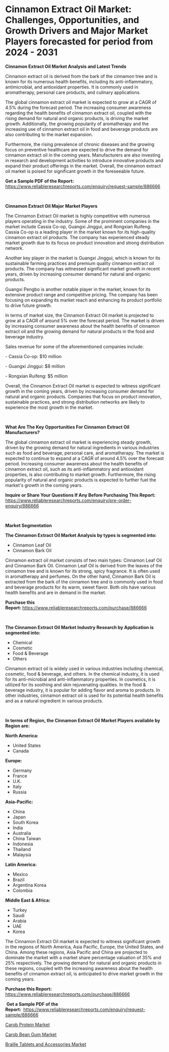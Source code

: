 <p><h1>Cinnamon Extract Oil Market: Challenges, Opportunities, and Growth Drivers and Major Market Players forecasted for period from 2024 - 2031</h1></p><p><strong>Cinnamon Extract Oil Market Analysis and Latest Trends</strong></p>
<p><p>Cinnamon extract oil is derived from the bark of the cinnamon tree and is known for its numerous health benefits, including its anti-inflammatory, antimicrobial, and antioxidant properties. It is commonly used in aromatherapy, personal care products, and culinary applications.</p><p>The global cinnamon extract oil market is expected to grow at a CAGR of 4.5% during the forecast period. The increasing consumer awareness regarding the health benefits of cinnamon extract oil, coupled with the rising demand for natural and organic products, is driving the market growth. Additionally, the growing popularity of aromatherapy and the increasing use of cinnamon extract oil in food and beverage products are also contributing to the market expansion.</p><p>Furthermore, the rising prevalence of chronic diseases and the growing focus on preventive healthcare are expected to drive the demand for cinnamon extract oil in the coming years. Manufacturers are also investing in research and development activities to introduce innovative products and expand their product offerings in the market. Overall, the cinnamon extract oil market is poised for significant growth in the foreseeable future.</p></p>
<p><strong>Get a Sample PDF of the Report:&nbsp;</strong> <a href="https://www.reliableresearchreports.com/enquiry/request-sample/886666">https://www.reliableresearchreports.com/enquiry/request-sample/886666</a></p>
<p>&nbsp;</p>
<p><strong>Cinnamon Extract Oil Major Market Players</strong></p>
<p><p>The Cinnamon Extract Oil market is highly competitive with numerous players operating in the industry. Some of the prominent companies in the market include Cassia Co-op, Guangxi Jinggui, and Rongxian Ruifeng. Cassia Co-op is a leading player in the market known for its high-quality cinnamon extract oil products. The company has experienced steady market growth due to its focus on product innovation and strong distribution network.</p><p>Another key player in the market is Guangxi Jinggui, which is known for its sustainable farming practices and premium quality cinnamon extract oil products. The company has witnessed significant market growth in recent years, driven by increasing consumer demand for natural and organic products.</p><p>Guangxi Pengbo is another notable player in the market, known for its extensive product range and competitive pricing. The company has been focusing on expanding its market reach and enhancing its product portfolio to drive future growth.</p><p>In terms of market size, the Cinnamon Extract Oil market is projected to grow at a CAGR of around 5% over the forecast period. The market is driven by increasing consumer awareness about the health benefits of cinnamon extract oil and the growing demand for natural products in the food and beverage industry.</p><p>Sales revenue for some of the aforementioned companies include:</p><p>- Cassia Co-op: $10 million</p><p>- Guangxi Jinggui: $8 million</p><p>- Rongxian Ruifeng: $5 million</p><p>Overall, the Cinnamon Extract Oil market is expected to witness significant growth in the coming years, driven by increasing consumer demand for natural and organic products. Companies that focus on product innovation, sustainable practices, and strong distribution networks are likely to experience the most growth in the market.</p></p>
<p>&nbsp;</p>
<p><strong>What Are The Key Opportunities For Cinnamon Extract Oil Manufacturers?</strong></p>
<p><p>The global cinnamon extract oil market is experiencing steady growth, driven by the growing demand for natural ingredients in various industries such as food and beverage, personal care, and aromatherapy. The market is expected to continue to expand at a CAGR of around 4.5% over the forecast period. Increasing consumer awareness about the health benefits of cinnamon extract oil, such as its anti-inflammatory and antioxidant properties, is also contributing to market growth. Furthermore, the rising popularity of natural and organic products is expected to further fuel the market's growth in the coming years.</p></p>
<p><strong>Inquire or Share Your Questions If Any Before Purchasing This Report:</strong> <a href="https://www.reliableresearchreports.com/enquiry/pre-order-enquiry/886666">https://www.reliableresearchreports.com/enquiry/pre-order-enquiry/886666</a></p>
<p>&nbsp;</p>
<p><strong>Market Segmentation</strong></p>
<p><strong>The Cinnamon Extract Oil Market Analysis by types is segmented into:</strong></p>
<p><ul><li>Cinnamon Leaf Oil</li><li>Cinnamon Bark Oil</li></ul></p>
<p><p>Cinnamon extract oil market consists of two main types: Cinnamon Leaf Oil and Cinnamon Bark Oil. Cinnamon Leaf Oil is derived from the leaves of the cinnamon tree and is known for its strong, spicy fragrance. It is often used in aromatherapy and perfumes. On the other hand, Cinnamon Bark Oil is extracted from the bark of the cinnamon tree and is commonly used in food and beverage products for its warm, sweet flavor. Both oils have various health benefits and are in demand in the market.</p></p>
<p><strong>Purchase this Report:&nbsp;</strong><a href="https://www.reliableresearchreports.com/purchase/886666">https://www.reliableresearchreports.com/purchase/886666</a></p>
<p>&nbsp;</p>
<p><strong>The Cinnamon Extract Oil Market Industry Research by Application is segmented into:</strong></p>
<p><ul><li>Chemical</li><li>Cosmetic</li><li>Food & Beverage</li><li>Others</li></ul></p>
<p><p>Cinnamon extract oil is widely used in various industries including chemical, cosmetic, food & beverage, and others. In the chemical industry, it is used for its anti-microbial and anti-inflammatory properties. In cosmetics, it is utilized for its soothing and skin rejuvenating qualities. In the food & beverage industry, it is popular for adding flavor and aroma to products. In other industries, cinnamon extract oil is used for its potential health benefits and as a natural ingredient in various products.</p></p>
<p>&nbsp;</p>
<p><strong>In terms of Region, the Cinnamon Extract Oil Market Players available by Region are:</strong></p>
<p>
    <p> <strong> North America: </strong>
        <ul>
            <li>United States</li>
            <li>Canada</li>
        </ul>
        </p> 
    <p> <strong> Europe: </strong>
        <ul>
            <li>Germany</li>
            <li>France</li>
            <li>U.K.</li>
            <li>Italy</li>
            <li>Russia</li>
        </ul>
        </p> 
    <p> <strong> Asia-Pacific: </strong>
        <ul>
            <li>China</li>
            <li>Japan</li>
            <li>South Korea</li>
            <li>India</li>
            <li>Australia</li>
            <li>China Taiwan</li>
            <li>Indonesia</li>
            <li>Thailand</li>
            <li>Malaysia</li>
        </ul>
        </p> 
    <p> <strong> Latin America: </strong>
        <ul>
            <li>Mexico</li>
            <li>Brazil</li>
            <li>Argentina Korea</li>
            <li>Colombia</li>
        </ul>
        </p> 
    <p> <strong> Middle East & Africa: </strong>
        <ul>
            <li>Turkey</li>
            <li>Saudi</li>
            <li>Arabia</li>
            <li>UAE</li>
            <li>Korea</li>
        </ul>
    </p>
    </p>
<p><p>The Cinnamon Extract Oil market is expected to witness significant growth in the regions of North America, Asia Pacific, Europe, the United States, and China. Among these regions, Asia Pacific and China are projected to dominate the market with a market share percentage valuation of 35% and 25% respectively. The growing demand for natural and organic products in these regions, coupled with the increasing awareness about the health benefits of cinnamon extract oil, is anticipated to drive market growth in the coming years.</p></p>
<p><strong>Purchase this Report: </strong><a href="https://www.reliableresearchreports.com/purchase/886666">https://www.reliableresearchreports.com/purchase/886666</a></p>
<p>&nbsp;<strong>Get a Sample PDF of the Report:&nbsp;&nbsp;</strong><a href="https://www.reliableresearchreports.com/enquiry/request-sample/886666">https://www.reliableresearchreports.com/enquiry/request-sample/886666</a></p>
<p><strong></strong></p>
<p><p><a href="https://github.com/singletonthaxterkelliehr2df/Market-Research-Report-List-1/blob/main/carob-protein-market.md">Carob Protein Market</a></p><p><a href="https://github.com/kufem1/Market-Research-Report-List-1/blob/main/carob-bean-gum-market.md">Carob Bean Gum Market</a></p><p><a href="https://view.publitas.com/reportprime-1/braille-tablets-and-accessories-market-research-report-unlocks-analysis-on-the-market-financial-status-market-size-and-market-revenue-upto-2030/">Braille Tablets and Accessories Market</a></p></p>